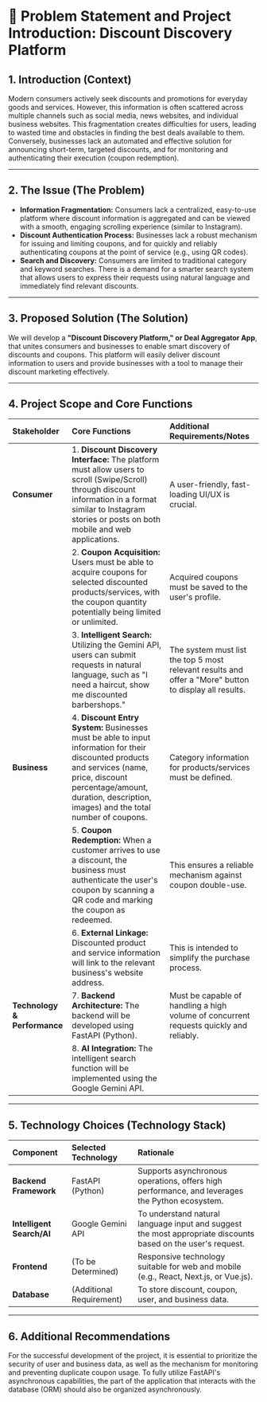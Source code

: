 # 📝 Problem Statement and Project Introduction: Discount Discovery Platform

## 1. Introduction (Context)

Modern consumers actively seek discounts and promotions for everyday goods and services. However, this information is often scattered across multiple channels such as social media, news websites, and individual business websites. This fragmentation creates difficulties for users, leading to wasted time and obstacles in finding the best deals available to them. Conversely, businesses lack an automated and effective solution for announcing short-term, targeted discounts, and for monitoring and authenticating their execution (coupon redemption).

---

## 2. The Issue (The Problem)

- **Information Fragmentation:** Consumers lack a centralized, easy-to-use platform where discount information is aggregated and can be viewed with a smooth, engaging scrolling experience (similar to Instagram).
- **Discount Authentication Process:** Businesses lack a robust mechanism for issuing and limiting coupons, and for quickly and reliably authenticating coupons at the point of service (e.g., using QR codes).
- **Search and Discovery:** Consumers are limited to traditional category and keyword searches. There is a demand for a smarter search system that allows users to express their requests using natural language and immediately find relevant discounts.

---

## 3. Proposed Solution (The Solution)

We will develop a **"Discount Discovery Platform," or Deal Aggregator App**, that unites consumers and businesses to enable smart discovery of discounts and coupons. This platform will easily deliver discount information to users and provide businesses with a tool to manage their discount marketing effectively.

---

## 4. Project Scope and Core Functions

| Stakeholder                  | Core Functions                                                                                                                                                                                                                  | Additional Requirements/Notes                                                                          |
| :--------------------------- | :------------------------------------------------------------------------------------------------------------------------------------------------------------------------------------------------------------------------------ | :----------------------------------------------------------------------------------------------------- |
| **Consumer**                 | 1. **Discount Discovery Interface:** The platform must allow users to scroll (Swipe/Scroll) through discount information in a format similar to Instagram stories or posts on both mobile and web applications.                 | A user-friendly, fast-loading UI/UX is crucial.                                                        |
|                              | 2. **Coupon Acquisition:** Users must be able to acquire coupons for selected discounted products/services, with the coupon quantity potentially being limited or unlimited.                                                    | Acquired coupons must be saved to the user's profile.                                                  |
|                              | 3. **Intelligent Search:** Utilizing the Gemini API, users can submit requests in natural language, such as "I need a haircut, show me discounted barbershops."                                                                 | The system must list the top 5 most relevant results and offer a "More" button to display all results. |
| **Business**                 | 4. **Discount Entry System:** Businesses must be able to input information for their discounted products and services (name, price, discount percentage/amount, duration, description, images) and the total number of coupons. | Category information for products/services must be defined.                                            |
|                              | 5. **Coupon Redemption:** When a customer arrives to use a discount, the business must authenticate the user's coupon by scanning a QR code and marking the coupon as redeemed.                                                 | This ensures a reliable mechanism against coupon double-use.                                           |
|                              | 6. **External Linkage:** Discounted product and service information will link to the relevant business's website address.                                                                                                       | This is intended to simplify the purchase process.                                                     |
| **Technology & Performance** | 7. **Backend Architecture:** The backend will be developed using FastAPI (Python).                                                                                                                                              | Must be capable of handling a high volume of concurrent requests quickly and reliably.                 |
|                              | 8. **AI Integration:** The intelligent search function will be implemented using the Google Gemini API.                                                                                                                         |                                                                                                        |

---

## 5. Technology Choices (Technology Stack)

| Component                 | Selected Technology      | Rationale                                                                                                    |
| :------------------------ | :----------------------- | :----------------------------------------------------------------------------------------------------------- |
| **Backend Framework**     | FastAPI (Python)         | Supports asynchronous operations, offers high performance, and leverages the Python ecosystem.               |
| **Intelligent Search/AI** | Google Gemini API        | To understand natural language input and suggest the most appropriate discounts based on the user's request. |
| **Frontend**              | (To be Determined)       | Responsive technology suitable for web and mobile (e.g., React, Next.js, or Vue.js).                         |
| **Database**              | (Additional Requirement) | To store discount, coupon, user, and business data.                                                          |

---

## 6. Additional Recommendations

For the successful development of the project, it is essential to prioritize the security of user and business data, as well as the mechanism for monitoring and preventing duplicate coupon usage. To fully utilize FastAPI's asynchronous capabilities, the part of the application that interacts with the database (ORM) should also be organized asynchronously.

